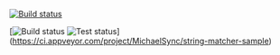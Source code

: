 

[![Build status](https://ci.appveyor.com/api/projects/status/k1ig98oo3sg5umxa?svg=true)](https://ci.appveyor.com/project/MichaelSync/string-matcher-sample)

[![Build status](https://ci.appveyor.com/api/projects/status/k1ig98oo3sg5umxa?svg=true)
![Test status](http://teststatusbadge.azurewebsites.net/api/status/mmaitre314/securestringcodegen)]
(https://ci.appveyor.com/project/MichaelSync/string-matcher-sample)
